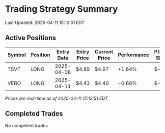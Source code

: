 # Trading Strategy Summary

Last Updated: 2025-04-11 15:12:51 EDT

## Active Positions

| Symbol | Position | Entry Date | Entry Price | Current Price | Performance | P/L per Share |
|--------|----------|------------|-------------|---------------|-------------|--------------|
| TSVT | LONG | 2025-04-08 | $4.89 | $4.97 | +1.64% | $+0.08 |
| VERO | LONG | 2025-04-11 | $4.43 | $4.40 | -0.68% | $-0.03 |

*Prices are real-time as of 2025-04-11 15:12:51 EDT*

## Completed Trades

No completed trades